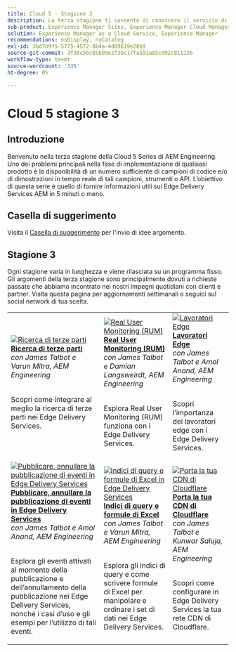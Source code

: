 ```yaml
---
title: Cloud 5 - Stagione 3
description: La terza stagione ti consente di conoscere il servizio di consegna AEM Edge tramite interviste approfondite con esperti che hanno lavorato su progetti complicati
sub-product: Experience Manager Sites, Experience Manager Cloud Manager, Experience Manager Assets
solution: Experience Manager as a Cloud Service, Experience Manager
recommendations: noDisplay, noCatalog
exl-id: 3bd7b9f5-5775-4572-8b4a-4d09619e20b9
source-git-commit: 3f30c5bc85b09e2f3bc17fa591a85cd92c811126
workflow-type: tm+mt
source-wordcount: '335'
ht-degree: 0%

---
```


# Cloud 5 stagione 3

## Introduzione

Benvenuto nella terza stagione della Cloud 5 Series di AEM Engineering. Uno dei problemi principali nella fase di implementazione di qualsiasi prodotto è la disponibilità di un numero sufficiente di campioni di codice e/o di dimostrazioni in tempo reale di tali campioni, strumenti o API. L’obiettivo di questa serie è quello di fornire informazioni utili sui Edge Delivery Services AEM in 5 minuti o meno.

## Casella di suggerimento

Visita il [Casella di suggerimento](https://forms.office.com/r/74P5Xz4UH0) per l&#39;invio di idee argomento.

## Stagione 3

Ogni stagione varia in lunghezza e viene rilasciata su un programma fisso. Gli argomenti della terza stagione sono principalmente dovuti a richieste passate che abbiamo incontrato nei nostri impegni quotidiani con clienti e partner. Visita questa pagina per aggiornamenti settimanali o seguici sul social network di tua scelta.

<table>
    <tr>
        <td>
            <a href="./season-3/cloud5-3rd-party-search.md">
                <img alt="Ricerca di terze parti" src="https://video.tv.adobe.com/v/3427040?format=jpeg"/>
            </a>
            <div>
                <a href="./season-3/cloud5-3rd-party-search.md">
                <strong>Ricerca di terze parti</strong></a>        
                <br/><em>con James Talbot e Varun Mitra, AEM Engineering</em>
            </div>
            <p>
                <br/>
                Scopri come integrare al meglio la ricerca di terze parti nei Edge Delivery Services.
            </p>
        </td>   
        <td>
            <a href="./season-3/cloud5-rum.md">
                <img alt="Real User Monitoring (RUM)" src="https://video.tv.adobe.com/v/3427495?format=jpeg"/>
            </a>
            <div>
                <a href="./season-3/cloud5-rum.md">
                <strong>Real User Monitoring (RUM)</strong></a>        
                <br/><em>con James Talbot e Damian Langsweirdt, AEM Engineering</em>
            </div>
            <p>
                <br/>
                Esplora Real User Monitoring (RUM) funziona con i Edge Delivery Services.
            </p>
        </td>   
        <td>
            <a href="./season-3/cloud5-edge-workers.md">
                <img alt="Lavoratori Edge" src="https://video.tv.adobe.com/v/3427589?format=jpeg"/>
            </a>
            <div>
                <a href="./season-3/cloud5-edge-workers.md">
                <strong>Lavoratori Edge</strong></a>        
                <br/><em>con James Talbot e Amol Anand, AEM Engineering</em>
            </div>
            <p>
                <br/>
                Scopri l’importanza dei lavoratori edge con i Edge Delivery Services.
            </p>
        </td>   
    </tr>
    <tr>
        <td>
            <a href="./season-3/cloud5-publish-events.md">
                <img alt="Pubblicare, annullare la pubblicazione di eventi in Edge Delivery Services" src="https://video.tv.adobe.com/v/3427681?format=jpeg"/>
            </a>
            <div>
                <a href="./season-3/cloud5-publish-events.md">
                <strong>Pubblicare, annullare la pubblicazione di eventi in Edge Delivery Services</strong></a>        
                <br/><em>con James Talbot e Amol Anand, AEM Engineering</em>
            </div>
            <p>
                <br/>
                Esplora gli eventi attivati al momento della pubblicazione e dell’annullamento della pubblicazione nei Edge Delivery Services, nonché i casi d’uso e gli esempi per l’utilizzo di tali eventi.
            </p>
        </td>  
        <td>
            <a href="./season-3/cloud5-query-indexes.md">
                <img alt="Indici di query e formule di Excel in Edge Delivery Services" src="https://video.tv.adobe.com/v/3427787?format=jpeg"/>
            </a>
            <div>
                <a href="./season-3/cloud5-query-indexes.md">
                <strong>Indici di query e formule di Excel </strong></a>        
                <br/><em>con James Talbot e Varun Mitra, AEM Engineering</em>
            </div>
            <p>
                <br/>
                Esplora gli indici di query e come scrivere formule di Excel per manipolare e ordinare i set di dati nei Edge Delivery Services.
            </p>
        </td>  
        <td>
            <a href="./season-3/cloud5-byo-cloudflare-cdn.md">
                <img alt="Porta la tua CDN di Cloudflare" src="https://video.tv.adobe.com/v/3428100?format=jpeg"/>
            </a>
            <div>
                <a href="./season-3/cloud5-byo-cloudflare-cdn.md">
                <strong>Porta la tua CDN di Cloudflare</strong></a>        
                <br/><em>con James Talbot e Kunwar Saluja, AEM Engineering</em>
            </div>
            <p>
                <br/>
                Scopri come configurare in Edge Delivery Services la tua rete CDN di Cloudflare.
            </p>
        </td>           
    </tr>  
</table>
